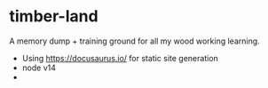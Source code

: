 # timber-land
A memory dump + training ground for all my wood working learning.

* Using https://docusaurus.io/ for static site generation
* node v14
* 
